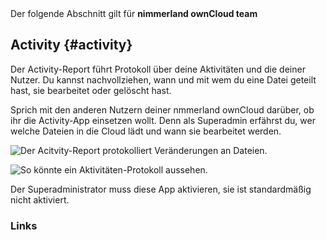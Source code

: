 <div class="alert alert-info">
Der folgende Abschnitt gilt für <strong>nimmerland ownCloud team</strong>
</div>

## Activity {#activity}

Der Activity-Report führt Protokoll über deine Aktivitäten und die deiner Nutzer. Du kannst nachvollziehen, wann und mit wem du eine Datei geteilt hast, sie bearbeitet oder gelöscht hast.

<div class="alert alert-warning">
Sprich mit den anderen Nutzern deiner nmmerland ownCloud darüber, ob ihr die Activity-App einsetzen wollt. Denn als Superadmin erfährst du, wer welche Dateien in die Cloud lädt und wann sie bearbeitet werden.
</div>

![Der Acitvity-Report protokolliert Veränderungen an Dateien.](https://lehre.nimmerland.de/index.php/s/XoKJPgvLJ4d3gNA/download)

![So könnte ein Aktivitäten-Protokoll aussehen.](https://lehre.nimmerland.de/index.php/s/W7EZUOGg06p2KVK/download)

<div class="alert alert-info">
Der Superadministrator muss diese App aktivieren, sie ist standardmäßig nicht aktiviert.
</div>

### Links
